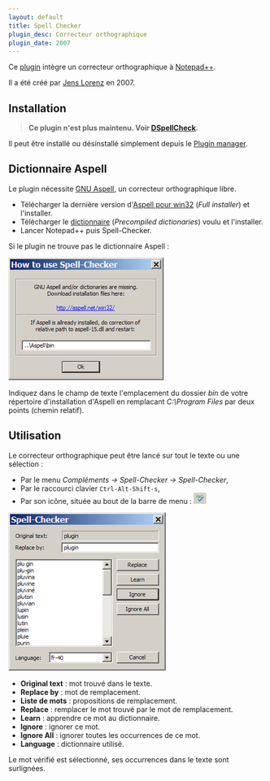 ```yaml
---
layout: default
title: Spell Checker
plugin_desc: Correcteur orthographique
plugin_date: 2007
---
```


Ce [plugin](../plugins.md) intègre un correcteur orthographique à [Notepad++](../notepad++.md).

Il a été créé par [Jens Lorenz](http://sourceforge.net/users/jenslorenz) en 2007.

## Installation

> **Ce plugin n'est plus maintenu. Voir [DSpellCheck](dspellcheck.md).**

Il peut être installé ou désinstallé simplement depuis le [Plugin manager](plugin-manager.md).

## Dictionnaire Aspell

Le plugin nécessite [GNU Aspell](https://fr.wikipedia.org/wiki/GNU_Aspell), un correcteur orthographique libre.

- Télécharger la dernière version d'[Aspell pour win32](http://aspell.net/win32) (*Full installer*) et l'installer.
- Télécharger le [dictionnaire](http://aspell.net/win32) (*Precompiled dictionaries*) voulu et l'installer.
- Lancer Notepad++ puis Spell-Checker.

Si le plugin ne trouve pas le dictionnaire Aspell :

![Spell-checker ne trouvant pas GNU Aspell](/images/notepadpp_spellchecker_aspell.png)

Indiquez dans le champ de texte l'emplacement du dossier *bin* de votre répertoire d'installation d'Aspell en remplacant *C:\Program Files* par deux points (chemin relatif).

## Utilisation

Le correcteur orthographique peut être lancé sur tout le texte ou une sélection :

- Par le menu *Compléments -> Spell-Checker -> Spell-Checker*,
- Par le raccourci clavier `Ctrl-Alt-Shift-s`,
- Par son icône, située au bout de la barre de menu : ![Icône de Spell-Checker](/images/notepadpp_spellchecker_icon.png)

![Panneau de Spell-Checker](/images/notepadpp_spellchecker_panel.png)

- **Original text** : mot trouvé dans le texte.
- **Replace by** : mot de remplacement.
- **Liste de mots** : propositions de remplacement.
- **Replace** : remplacer le mot trouvé par le mot de remplacement.
- **Learn** : apprendre ce mot au dictionnaire.
- **Ignore** : ignorer ce mot.
- **Ignore All** : ignorer toutes les occurrences de ce mot.
- **Language** : dictionnaire utilisé.

Le mot vérifié est sélectionné, ses occurrences dans le texte sont surlignées.
